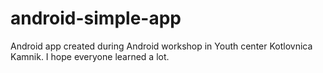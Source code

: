 android-simple-app
==================

Android app created during Android workshop in Youth center Kotlovnica Kamnik. I hope everyone learned a lot.
